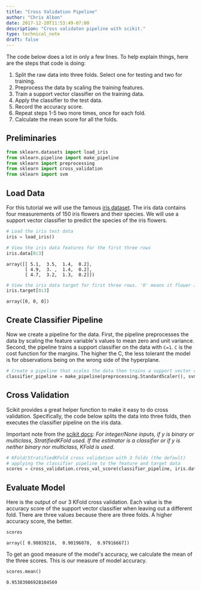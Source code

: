 ```yaml
---
title: "Cross Validation Pipeline"
author: "Chris Albon"
date: 2017-12-20T11:53:49-07:00
description: "Cross validaton pipeline with scikit."
type: technical_note
draft: false
---
```

The code below does a lot in only a few lines. To help explain things, here are the steps that code is doing:

1. Split the raw data into three folds. Select one for testing and two for training.
2. Preprocess the data by scaling the training features.
3. Train a support vector classifier on the training data.
4. Apply the classifier to the test data.
5. Record the accuracy score.
6. Repeat steps 1-5 two more times, once for each fold.
7. Calculate the mean score for all the folds.

## Preliminaries


```python
from sklearn.datasets import load_iris
from sklearn.pipeline import make_pipeline
from sklearn import preprocessing
from sklearn import cross_validation
from sklearn import svm
```

## Load Data

For this tutorial we will use the famous [iris dataset](https://en.wikipedia.org/wiki/Iris_flower_data_set). The iris data contains four measurements of 150 iris flowers and their species. We will use a support vector classifier to predict the species of the iris flowers.


```python
# Load the iris test data
iris = load_iris()
```


```python
# View the iris data features for the first three rows
iris.data[0:3]
```




    array([[ 5.1,  3.5,  1.4,  0.2],
           [ 4.9,  3. ,  1.4,  0.2],
           [ 4.7,  3.2,  1.3,  0.2]])




```python
# View the iris data target for first three rows. '0' means it flower is of the setosa species.
iris.target[0:3]
```




    array([0, 0, 0])



## Create Classifier Pipeline

Now we create a pipeline for the data. First, the pipeline preprocesses the data by scaling the feature variable's values to mean zero and unit variance. Second, the pipeline trains a support classifier on the data with `C=1`. `C` is the cost function for the margins. The higher the C, the less tolerant the model is for observations being on the wrong side of the hyperplane.


```python
# Create a pipeline that scales the data then trains a support vector classifier
classifier_pipeline = make_pipeline(preprocessing.StandardScaler(), svm.SVC(C=1))
```

## Cross Validation 

Scikit provides a great helper function to make it easy to do cross validation. Specifically, the code below splits the data into three folds, then executes the classifier pipeline on the iris data.

Important note from the [scikit docs](http://scikit-learn.org/stable/modules/generated/sklearn.cross_validation.cross_val_score.html#sklearn.cross_validation.cross_val_score): _For integer/None inputs, if y is binary or multiclass, StratifiedKFold used. If the estimator is a classifier or if y is neither binary nor multiclass, KFold is used._


```python
# KFold/StratifiedKFold cross validation with 3 folds (the default)
# applying the classifier pipeline to the feature and target data
scores = cross_validation.cross_val_score(classifier_pipeline, iris.data, iris.target, cv=3)
```

## Evaluate Model

Here is the output of our 3 KFold cross validation. Each value is the accuracy score of the support vector classifier when leaving out a different fold. There are three values because there are three folds. A higher accuracy score, the better.


```python
scores
```




    array([ 0.98039216,  0.90196078,  0.97916667])



To get an good measure of the model's accuracy, we calculate the mean of the three scores. This is our measure of model accuracy.


```python
scores.mean()
```




    0.95383986928104569


